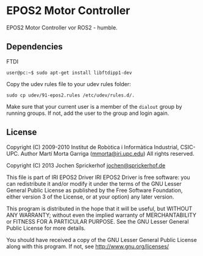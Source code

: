 # EPOS2 Motor Controller

EPOS2 Motor Controller vor ROS2 - humble.

## Dependencies

FTDI

```console
user@pc:~$ sudo apt-get install libftdipp1-dev
```

Copy the udev rules file to your udev rules folder:

```console
sudo cp udev/91-epos2.rules /etc/udev/rules.d/.
```

Make sure that your current user is a member of the `dialout` group by running groups. If not, add the user to the group and login again.

## License

Copyright (C) 2009-2010 Institut de Robòtica i Informàtica Industrial, CSIC-UPC.
Author Martí Morta Garriga  (mmorta@iri.upc.edu)
All rights reserved.

Copyright (C) 2013 Jochen Sprickerhof <jochen@sprickerhof.de>

This file is part of IRI EPOS2 Driver
IRI EPOS2 Driver is free software: you can redistribute it and/or modify
it under the terms of the GNU Lesser General Public License as published by
the Free Software Foundation, either version 3 of the License, or
at your option) any later version.

This program is distributed in the hope that it will be useful,
but WITHOUT ANY WARRANTY; without even the implied warranty of
MERCHANTABILITY or FITNESS FOR A PARTICULAR PURPOSE.  See the
GNU Lesser General Public License for more details.

You should have received a copy of the GNU Lesser General Public License
along with this program.  If not, see <http://www.gnu.org/licenses/>
